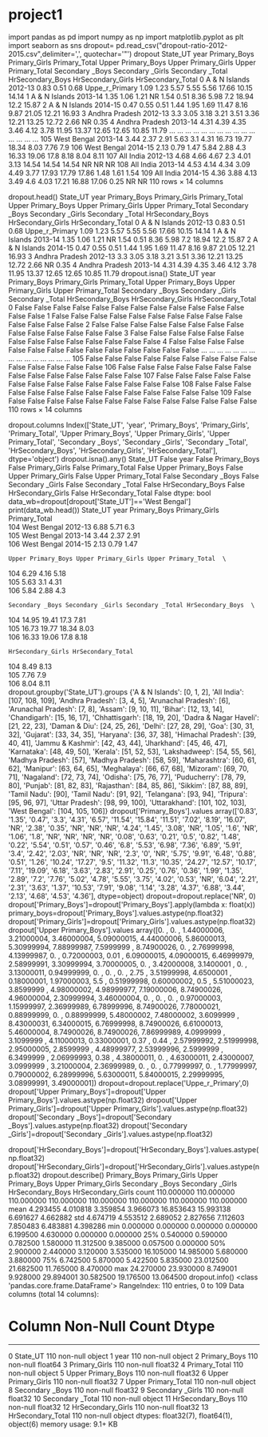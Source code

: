 # project1
import pandas as pd
import numpy as np
import matplotlib.pyplot as plt
import seaborn as sns
dropout= pd.read_csv("dropout-ratio-2012-2015.csv",delimiter=',', quotechar='"')
dropout
State_UT	year	Primary_Boys	Primary_Girls	Primary_Total	Upper Primary_Boys	Upper Primary_Girls	Upper Primary_Total	Secondary _Boys	Secondary _Girls	Secondary _Total	HrSecondary_Boys	HrSecondary_Girls	HrSecondary_Total
0	A & N Islands	2012-13	0.83	0.51	0.68	Uppe_r_Primary	1.09	1.23	5.57	5.55	5.56	17.66	10.15	14.14
1	A & N Islands	2013-14	1.35	1.06	1.21	NR	1.54	0.51	8.36	5.98	7.2	18.94	12.2	15.87
2	A & N Islands	2014-15	0.47	0.55	0.51	1.44	1.95	1.69	11.47	8.16	9.87	21.05	12.21	16.93
3	Andhra Pradesh	2012-13	3.3	3.05	3.18	3.21	3.51	3.36	12.21	13.25	12.72	2.66	NR	0.35
4	Andhra Pradesh	2013-14	4.31	4.39	4.35	3.46	4.12	3.78	11.95	13.37	12.65	12.65	10.85	11.79
...	...	...	...	...	...	...	...	...	...	...	...	...	...	...
105	West Bengal	2013-14	3.44	2.37	2.91	5.63	3.1	4.31	16.73	19.77	18.34	8.03	7.76	7.9
106	West Bengal	2014-15	2.13	0.79	1.47	5.84	2.88	4.3	16.33	19.06	17.8	8.18	8.04	8.11
107	All India	2012-13	4.68	4.66	4.67	2.3	4.01	3.13	14.54	14.54	14.54	NR	NR	NR
108	All India	2013-14	4.53	4.14	4.34	3.09	4.49	3.77	17.93	17.79	17.86	1.48	1.61	1.54
109	All India	2014-15	4.36	3.88	4.13	3.49	4.6	4.03	17.21	16.88	17.06	0.25	NR	NR
110 rows × 14 columns

dropout.head()
State_UT	year	Primary_Boys	Primary_Girls	Primary_Total	Upper Primary_Boys	Upper Primary_Girls	Upper Primary_Total	Secondary _Boys	Secondary _Girls	Secondary _Total	HrSecondary_Boys	HrSecondary_Girls	HrSecondary_Total
0	A & N Islands	2012-13	0.83	0.51	0.68	Uppe_r_Primary	1.09	1.23	5.57	5.55	5.56	17.66	10.15	14.14
1	A & N Islands	2013-14	1.35	1.06	1.21	NR	1.54	0.51	8.36	5.98	7.2	18.94	12.2	15.87
2	A & N Islands	2014-15	0.47	0.55	0.51	1.44	1.95	1.69	11.47	8.16	9.87	21.05	12.21	16.93
3	Andhra Pradesh	2012-13	3.3	3.05	3.18	3.21	3.51	3.36	12.21	13.25	12.72	2.66	NR	0.35
4	Andhra Pradesh	2013-14	4.31	4.39	4.35	3.46	4.12	3.78	11.95	13.37	12.65	12.65	10.85	11.79
dropout.isna()
State_UT	year	Primary_Boys	Primary_Girls	Primary_Total	Upper Primary_Boys	Upper Primary_Girls	Upper Primary_Total	Secondary _Boys	Secondary _Girls	Secondary _Total	HrSecondary_Boys	HrSecondary_Girls	HrSecondary_Total
0	False	False	False	False	False	False	False	False	False	False	False	False	False	False
1	False	False	False	False	False	False	False	False	False	False	False	False	False	False
2	False	False	False	False	False	False	False	False	False	False	False	False	False	False
3	False	False	False	False	False	False	False	False	False	False	False	False	False	False
4	False	False	False	False	False	False	False	False	False	False	False	False	False	False
...	...	...	...	...	...	...	...	...	...	...	...	...	...	...
105	False	False	False	False	False	False	False	False	False	False	False	False	False	False
106	False	False	False	False	False	False	False	False	False	False	False	False	False	False
107	False	False	False	False	False	False	False	False	False	False	False	False	False	False
108	False	False	False	False	False	False	False	False	False	False	False	False	False	False
109	False	False	False	False	False	False	False	False	False	False	False	False	False	False
110 rows × 14 columns

dropout.columns
Index(['State_UT', 'year', 'Primary_Boys', 'Primary_Girls', 'Primary_Total',
       'Upper Primary_Boys', 'Upper Primary_Girls', 'Upper Primary_Total',
       'Secondary _Boys', 'Secondary _Girls', 'Secondary _Total',
       'HrSecondary_Boys', 'HrSecondary_Girls', 'HrSecondary_Total'],
      dtype='object')
dropout.isna().any()
State_UT               False
year                   False
Primary_Boys           False
Primary_Girls          False
Primary_Total          False
Upper Primary_Boys     False
Upper Primary_Girls    False
Upper Primary_Total    False
Secondary _Boys        False
Secondary _Girls       False
Secondary _Total       False
HrSecondary_Boys       False
HrSecondary_Girls      False
HrSecondary_Total      False
dtype: bool
data_wb=dropout[dropout['State_UT']=='West Bengal']
print(data_wb.head())
        State_UT     year Primary_Boys Primary_Girls Primary_Total  \
104  West Bengal  2012-13         6.88          5.71           6.3   
105  West Bengal  2013-14         3.44          2.37          2.91   
106  West Bengal  2014-15         2.13          0.79          1.47   

    Upper Primary_Boys Upper Primary_Girls Upper Primary_Total  \
104               6.29                4.16                5.18   
105               5.63                 3.1                4.31   
106               5.84                2.88                 4.3   

    Secondary _Boys Secondary _Girls Secondary _Total HrSecondary_Boys  \
104           14.95            19.41             17.3             7.81   
105           16.73            19.77            18.34             8.03   
106           16.33            19.06             17.8             8.18   

    HrSecondary_Girls HrSecondary_Total  
104              8.49              8.13  
105              7.76               7.9  
106              8.04              8.11  
dropout.groupby('State_UT').groups
{'A & N Islands': [0, 1, 2], 'All India': [107, 108, 109], 'Andhra Pradesh': [3, 4, 5], 'Arunachal  Pradesh': [6], 'Arunachal Pradesh': [7, 8], 'Assam': [9, 10, 11], 'Bihar': [12, 13, 14], 'Chandigarh': [15, 16, 17], 'Chhattisgarh': [18, 19, 20], 'Dadra & Nagar Haveli': [21, 22, 23], 'Daman & Diu': [24, 25, 26], 'Delhi': [27, 28, 29], 'Goa': [30, 31, 32], 'Gujarat': [33, 34, 35], 'Haryana': [36, 37, 38], 'Himachal Pradesh': [39, 40, 41], 'Jammu & Kashmir': [42, 43, 44], 'Jharkhand': [45, 46, 47], 'Karnataka': [48, 49, 50], 'Kerala': [51, 52, 53], 'Lakshadweep': [54, 55, 56], 'Madhya  Pradesh': [57], 'Madhya Pradesh': [58, 59], 'Maharashtra': [60, 61, 62], 'Manipur': [63, 64, 65], 'Meghalaya': [66, 67, 68], 'Mizoram': [69, 70, 71], 'Nagaland': [72, 73, 74], 'Odisha': [75, 76, 77], 'Puducherry': [78, 79, 80], 'Punjab': [81, 82, 83], 'Rajasthan': [84, 85, 86], 'Sikkim': [87, 88, 89], 'Tamil  Nadu': [90], 'Tamil Nadu': [91, 92], 'Telangana': [93, 94], 'Tripura': [95, 96, 97], 'Uttar Pradesh': [98, 99, 100], 'Uttarakhand': [101, 102, 103], 'West Bengal': [104, 105, 106]}
dropout['Primary_Boys'].values
array(['0.83', '1.35', '0.47', '3.3', '4.31', '6.57', '11.54', '15.84',
       '11.51', '7.02', '8.19', '16.07', 'NR', '2.38', '0.35', 'NR', 'NR',
       'NR', '4.24', '1.45', '3.08', 'NR', '1.05', '1.6', 'NR', '1.06',
       '1.8', 'NR', 'NR', 'NR', 'NR', '0.08', '0.63', '0.21', '0.5',
       '0.82', '1.48', '0.22', '5.54', '0.51', '0.57', '0.46', '6.8',
       '5.53', '6.98', '7.36', '6.89', '5.91', '3.4', '2.42', '2.03',
       'NR', 'NR', 'NR', '2.3', '0', 'NR', '5.75', '9.91', '6.48', '0.88',
       '0.51', '1.26', '10.24', '17.27', '9.5', '11.32', '11.3', '10.35',
       '24.27', '12.57', '10.17', '7.11', '19.09', '6.18', '3.63', '2.83',
       '2.91', '0.25', '0.76', '0.36', '1.99', '1.35', '2.89', '7.2',
       '7.76', '5.02', '4.78', '5.55', '3.75', '4.02', '0.53', 'NR',
       '6.04', '2.21', '2.31', '3.63', '1.37', '10.53', '7.91', '9.08',
       '1.14', '3.28', '4.37', '6.88', '3.44', '2.13', '4.68', '4.53',
       '4.36'], dtype=object)
dropout=dropout.replace('NR', 0)
dropout['Primary_Boys']=dropout['Primary_Boys'].apply(lambda x: float(x))
primary_boys=dropout['Primary_Boys'].values.astype(np.float32)
dropout['Primary_Girls']=dropout['Primary_Girls'].values.astype(np.float32)
dropout['Upper Primary_Boys'].values
array([0.        , 0.        , 1.44000006, 3.21000004, 3.46000004,
       5.09000015, 4.44000006, 5.86000013, 5.30999994, 7.88999987,
       7.5999999 , 8.74900026, 0.        , 2.76999998, 4.13999987,
       0.        , 0.72000003, 0.01      , 6.09000015, 4.09000015,
       6.46999979, 2.58999991, 3.30999994, 3.70000005, 0.        ,
       3.42000008, 3.1400001 , 0.        , 3.13000011, 0.94999999,
       0.        , 0.        , 0.        , 2.75      , 3.51999998,
       4.6500001 , 0.18000001, 1.97000003, 5.5       , 0.51999998,
       0.60000002, 0.5       , 5.51000023, 3.8599999 , 4.98000002,
       4.98999977, 7.19000006, 8.74900026, 4.96000004, 2.30999994,
       3.46000004, 0.        , 0.        , 0.        , 0.97000003,
       1.15999997, 2.36999989, 6.78999996, 8.74900026, 7.78000021,
       0.88999999, 0.        , 0.88999999, 5.48000002, 7.48000002,
       3.6099999 , 8.43000031, 6.34000015, 6.76999998, 8.74900026,
       6.61000013, 5.46000004, 8.74900026, 8.74900026, 7.86999989,
       4.0999999 , 3.1099999 , 4.11000013, 0.33000001, 0.37      ,
       0.44      , 2.57999992, 2.51999998, 2.95000005, 2.8599999 ,
       4.48999977, 2.53999996, 2.5999999 , 6.3499999 , 2.06999993,
       0.38      , 4.38000011, 0.        , 4.63000011, 2.43000007,
       3.0999999 , 3.21000004, 2.36999989, 0.        , 0.        ,
       0.77999997, 0.        , 1.77999997, 0.79000002, 6.28999996,
       5.63000011, 5.84000015, 2.29999995, 3.08999991, 3.49000001])
dropout=dropout.replace('Uppe_r_Primary',0)
dropout['Upper Primary_Boys']=dropout['Upper Primary_Boys'].values.astype(np.float32)
dropout['Upper Primary_Girls']=dropout['Upper Primary_Girls'].values.astype(np.float32)
dropout['Secondary _Boys']=dropout['Secondary _Boys'].values.astype(np.float32)
dropout['Secondary _Girls']=dropout['Secondary _Girls'].values.astype(np.float32)

dropout['HrSecondary_Boys']=dropout['HrSecondary_Boys'].values.astype(np.float32)
dropout['HrSecondary_Girls']=dropout['HrSecondary_Girls'].values.astype(np.float32)
dropout.describe()
Primary_Boys	Primary_Girls	Upper Primary_Boys	Upper Primary_Girls	Secondary _Boys	Secondary _Girls	HrSecondary_Boys	HrSecondary_Girls
count	110.000000	110.000000	110.000000	110.000000	110.000000	110.000000	110.000000	110.000000
mean	4.293455	4.010818	3.359854	3.966073	16.853643	15.993138	6.691627	4.662882
std	4.674719	4.553512	2.689052	2.827656	7.112603	7.850483	6.483881	4.398286
min	0.000000	0.000000	0.000000	0.000000	6.199500	4.630000	0.000000	0.000000
25%	0.540000	0.590000	0.782500	1.580000	11.312500	9.385000	0.057500	0.000000
50%	2.900000	2.440000	3.120000	3.535000	16.105000	14.985000	5.680000	3.880000
75%	6.742500	5.870000	5.422500	5.835000	23.012500	21.682500	11.765000	8.470000
max	24.270000	23.930000	8.749001	9.928000	29.894001	30.582500	19.176500	13.064500
dropout.info()
<class 'pandas.core.frame.DataFrame'>
RangeIndex: 110 entries, 0 to 109
Data columns (total 14 columns):
 #   Column               Non-Null Count  Dtype  
---  ------               --------------  -----  
 0   State_UT             110 non-null    object 
 1   year                 110 non-null    object 
 2   Primary_Boys         110 non-null    float64
 3   Primary_Girls        110 non-null    float32
 4   Primary_Total        110 non-null    object 
 5   Upper Primary_Boys   110 non-null    float32
 6   Upper Primary_Girls  110 non-null    float32
 7   Upper Primary_Total  110 non-null    object 
 8   Secondary _Boys      110 non-null    float32
 9   Secondary _Girls     110 non-null    float32
 10  Secondary _Total     110 non-null    object 
 11  HrSecondary_Boys     110 non-null    float32
 12  HrSecondary_Girls    110 non-null    float32
 13  HrSecondary_Total    110 non-null    object 
dtypes: float32(7), float64(1), object(6)
memory usage: 9.1+ KB
